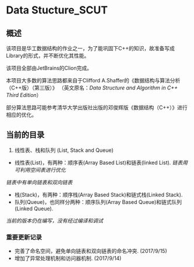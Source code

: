 # Data Stucture_SCUT

## 概述
该项目是华工数据结构的作业之一，为了能巩固下C++的知识，故准备写成Library的形式，并不断优化其性能。

该项目全部由JetBrains的Clion完成。

本项目大多数的算法思路都来自于Clifford A.Shaffer的《数据结构与算法分析（C++版）（第三版）》 （英文原名：*Data Structure and Algorithm in C++ Third Edition*）

部分算法思路可能参考清华大学出版社出版的邓俊辉版《数据结构（C++）》进行相应的优化。

## 当前的目录
1. 线性表、栈和队列 (List, Stack and Queue)
- 线性表(List)，有两种：顺序表(Array Based List)和链表(linked List). *链表用可利用空间表进行优化*

*链表中有单向链表和双向链表*
- 栈(Stack)，有两种：顺序栈(Array Based Stack)和链式栈(Linked Stack).
- 队列(Queue)，也同样分两种：顺序队列(Array Based Queue)和链式队列(Linked Queue).

*当前的版本仍在编写，没有经过编译和调试*

### 重要更新记录
- 完善了命名空间，避免单向链表和双向链表的命名冲突. (2017/9/15)
- 增加了异常处理机制和访问器机制. (2017/9/14)
